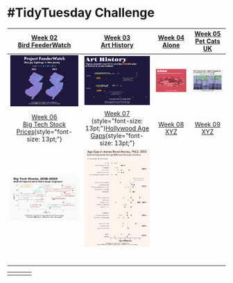 # #TidyTuesday Challenge

<!-- table header, followed by pictures link -->

|                [Week 02<br>Bird FeederWatch](https://github.com/poncest/tidytuesday/tree/main/2023/Week_02)                 |                                                                                               [Week 03<br>Art History](https://github.com/poncest/tidytuesday/tree/main/2023/Week_03)                                                                                                | [Week 04<br>Alone](https://github.com/poncest/tidytuesday/tree/main/2023/Week_04) | [Week 05<br>Pet Cats UK](https://github.com/poncest/tidytuesday/tree/main/2023/Week_05) |
|:----------------:|:----------------:|:----------------:|:----------------:|
|                                             ![](Week_02/2023_02.png "Week 02")                                              |                                                                                                                          ![](Week_03/2023_03.png "Week 03")                                                                                                                          |                        ![](Week_04/2023_04.png "Week 04")                         |                           ![](Week_05/2023_05.png "Week 05")                            |
| [Week 06<br>Big Tech Stock Prices](https://github.com/poncest/tidytuesday/tree/main/2023/Week_06){style="font-size: 13pt;"} | [Week 07](https://github.com/poncest/tidytuesday/tree/main/2023/Week_07)[<br>](https://github.com/poncest/tidytuesday/tree/main/2023/Week_06){style="font-size: 13pt;"}[Hollywood Age Gaps](https://github.com/poncest/tidytuesday/tree/main/2023/Week_07){style="font-size: 13pt;"} |  [Week 08<br>XYZ](https://github.com/poncest/tidytuesday/tree/main/2023/Week_08)  |     [Week 09<br>XYZ](https://github.com/poncest/tidytuesday/tree/main/2023/Week_09)     |
|                                                  ![](Week_06/2023_06.png)                                                   |                                                                                                                               ![](Week_07/2023_07.png)                                                                                                                               |                                                                                   |                                                                                         |
|                                                                                                                             |                                                                                                                                                                                                                                                                                      |                                                                                   |                                                                                         |
|                                                                                                                             |                                                                                                                                                                                                                                                                                      |                                                                                   |                                                                                         |
|                                                                                                                             |                                                                                                                                                                                                                                                                                      |                                                                                   |                                                                                         |
|                                                                                                                             |                                                                                                                                                                                                                                                                                      |                                                                                   |                                                                                         |
|                                                                                                                             |                                                                                                                                                                                                                                                                                      |                                                                                   |                                                                                         |
|                                                                                                                             |                                                                                                                                                                                                                                                                                      |                                                                                   |                                                                                         |
|                                                                                                                             |                                                                                                                                                                                                                                                                                      |                                                                                   |                                                                                         |

|     |     |     |     |
|-----|-----|-----|-----|
|     |     |     |     |
